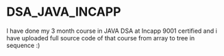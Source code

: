 # DSA_JAVA_INCAPP
I have done my 3 month course in JAVA DSA at Incapp 9001 certified and i have uploaded full source code of that course from array to tree in sequence :) 
